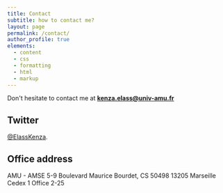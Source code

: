 ```yaml
---
title: Contact
subtitle: how to contact me?
layout: page
permalink: /contact/
author_profile: true
elements:
  - content
  - css
  - formatting
  - html
  - markup  
---
```


<i class="fa fa-envelope"></i> Don't hesitate to contact me at **[kenza.elass@univ-amu.fr](mailto:kenza.elass@univ-amu.fr)**

## Twitter  
[@ElassKenza](https://twitter.com/ElassKenza).

 
## Office address

  
AMU - AMSE
5-9 Boulevard Maurice Bourdet, CS 50498
13205 Marseille Cedex 1
Office 2-25
